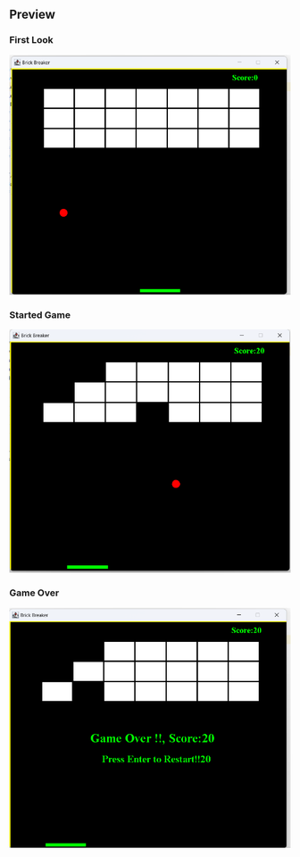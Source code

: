 ## Preview

### First Look
![Brick Breaker Game](/assets/image/game.png "Brick Breaker Game Preview")

### Started Game
![Brick Breaker Game](/assets/image/play%20game.png "Brick Breaker Game Preview")


### Game Over
![Brick Breaker Game](/assets/image/over%20game.png "Brick Breaker Game Preview")